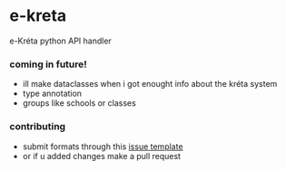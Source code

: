 # e-kreta
e-Kréta python API handler
### coming in future!
 - ill make dataclasses when i got enought info about the kréta system
 - type annotation
 - groups like schools or classes
### contributing
 - submit formats through this [issue template](https://github.com/hun0r/e-kreta/issues/new?assignees=hun0r&labels=&projects=&template=form%C3%A1tum.md&title=%5Brequest+neve%5D)
 - or if u added changes make a pull request
